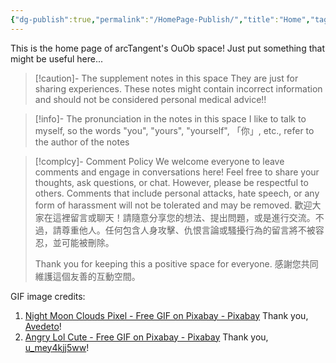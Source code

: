 ```yaml
---
{"dg-publish":true,"permalink":"/HomePage-Publish/","title":"Home","tags":["gardenEntry"],"noteIcon":"2","created":"2024-09-04T17:53:28.773+08:00","updated":"2024-09-12T01:13:58.853+08:00"}
---
```


This is the home page of arcTangent's OuOb space!
Just put something that might be useful here...

> [!caution]- The supplement notes in this space
> They are just for sharing experiences. 
> These notes might contain incorrect information and should not be considered personal medical advice!!

> [!info]- The pronunciation in the notes in this space
> I like to talk to myself, so the words "you", "yours", "yourself", 「你」, etc., refer to the author of the notes

> [!complcy]- Comment Policy
> We welcome everyone to leave comments and engage in conversations here! Feel free to share your thoughts, ask questions, or chat. However, please be respectful to others. Comments that include personal attacks, hate speech, or any form of harassment will not be tolerated and may be removed.
> 歡迎大家在這裡留言或聊天！請隨意分享您的想法、提出問題，或是進行交流。不過，請尊重他人。任何包含人身攻擊、仇恨言論或騷擾行為的留言將不被容忍，並可能被刪除。
> 
> Thank you for keeping this a positive space for everyone.
> 感謝您共同維護這個友善的互動空間。

GIF image credits:
1. [Night Moon Clouds Pixel - Free GIF on Pixabay - Pixabay](https://pixabay.com/gifs/night-moon-clouds-pixel-art-pixel-12128/)
   Thank you, [Avedeto](https://pixabay.com/users/avedeto-12355281/)!
2. [Angry Lol Cute - Free GIF on Pixabay - Pixabay](https://pixabay.com/gifs/angry-lol-cute-working-coffee-2498/)
   Thank you, [u_mey4kjj5ww](https://pixabay.com/users/u_mey4kjj5ww-31374144/)!
   